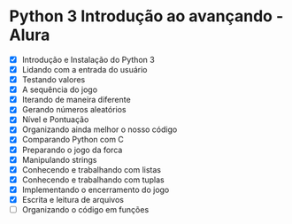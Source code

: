 # Python 3 Introdução ao avançando - Alura

- [x] Introdução e Instalação do Python 3
- [x] Lidando com a entrada do usuário
- [x] Testando valores
- [x] A sequência do jogo
- [x] Iterando de maneira diferente
- [x] Gerando números aleatórios
- [x] Nível e Pontuação
- [x] Organizando ainda melhor o nosso código
- [x] Comparando Python com C
- [x] Preparando o jogo da forca
- [x] Manipulando strings
- [x] Conhecendo e trabalhando com listas
- [x] Conhecendo e trabalhando com tuplas
- [x] Implementando o encerramento do jogo
- [x] Escrita e leitura de arquivos
- [ ] Organizando o código em funções
